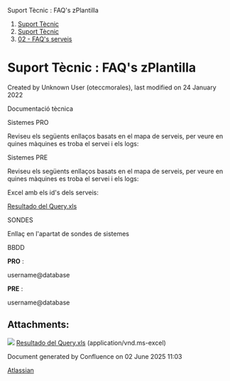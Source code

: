 Suport Tècnic : FAQ's zPlantilla  

1.  [Suport Tècnic](index.md)
2.  [Suport Tècnic](13893782.md)
3.  [02 - FAQ's serveis](26313393.md)

Suport Tècnic : FAQ's zPlantilla
================================

Created by Unknown User (oteccmorales), last modified on 24 January 2022

  

  

Documentació tècnica

  

Sistemes PRO

Reviseu els següents enllaços basats en el mapa de serveis, per veure en quines màquines es troba el servei i els logs:

  

     

Sistemes PRE

Reviseu els següents enllaços basats en el mapa de serveis, per veure en quines màquines es troba el servei i els logs:

  

     

Excel amb els id's dels serveis:

[Resultado del Query.xls](attachments/30869177/41518633.xls)

  

  

  

  

  

SONDES

Enllaç en l'apartat de sondes de sistemes

BBDD

**PRO** :

username@database

**PRE** :

username@database

Attachments:
------------

![](images/icons/bullet_blue.gif) [Resultado del Query.xls](attachments/30869177/41518633.xls) (application/vnd.ms-excel)  

Document generated by Confluence on 02 June 2025 11:03

[Atlassian](http://www.atlassian.com/)